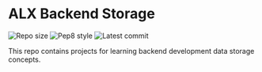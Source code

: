 # ALX Backend Storage

![Repo size](https://img.shields.io/github/repo-size/abdullrahmen/alx-backend-storage)
![Pep8 style](https://img.shields.io/badge/PEP8-style%20guide-red?style=round-square)
![Latest commit](https://img.shields.io/github/last-commit/abdullrahmen/alx-backend-storage)

This repo contains projects for learning backend development data storage concepts.

